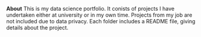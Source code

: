 **About**
This is my data science portfolio. It conists of projects I have undertaken either at university or in my own time. Projects from my job are not included due to data privacy. Each folder includes a README file, giving details about the project.
